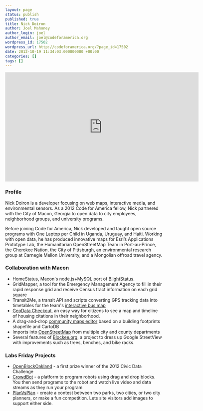 ```yaml
---
layout: page
status: publish
published: true
title: Nick Doiron
author: Joel Mahoney
author_login: joel
author_email: joel@codeforamerica.org
wordpress_id: 17502
wordpress_url: http://codeforamerica.org/?page_id=17502
date: 2012-10-19 11:34:03.000000000 +00:00
categories: []
tags: []
---
```

<iframe src="http://player.vimeo.com/video/51307405" frameborder="0" width="620" height="350"></iframe>

<h3>Profile</h3>
Nick Doiron is a developer focusing on web maps, interactive media, and environmental sensors. As a 2012 Code for America fellow, Nick partnered with the City of Macon, Georgia to open data to city employees, neighborhood groups, and university programs.

Before joining Code for America, Nick developed and taught open source programs with One Laptop per Child in Uganda, Uruguay, and Haiti. Working with open data, he has produced innovative maps for Esri’s Applications Prototype Lab, the Humanitarian OpenStreetMap Team in Port-au-Prince, the Cherokee Nation, the City of Pittsburgh, an environmental research group at Carnegie Mellon University, and a Mongolian offroad travel agency.

<h3>Collaboration with Macon</h3>
<ul>
<li>HomeStatus, Macon's node.js+MySQL port of <a href="http://blightstat.us">BlightStatus</a>.</li>
<li>GridMapper, a tool for the Emergency Management Agency to fill in their rapid response grid and receive Census tract information on each grid square</li>
<li>Transit2Me, a transit API and scripts converting GPS tracking data into timetables for the team's <a href="http://mta-mac.com/map.html">interactive bus map</a></li>
<li><a href="https://github.com/codeforamerica/geodata-checkout#geodata-checkout">GeoData Checkout</a>, an easy way for citizens to see a map and timeline of housing citations in their neighborhood.</li>
<li>A drag-and-drop <a href="http://blog.cartodb.com/post/29822497608/a-code-for-americas-open-city-tool-powered-by-cartodb">community maps editor</a> based on a building footprints shapefile and CartoDB</li>
<li>Imports into <a href="http://maps.skobbler.com/?lat=32.840691&lon=-83.632393&z=16">OpenStreetMap</a> from multiple city and county departments</li>
<li>Several features of <a href="http://blockee.org">Blockee.org</a>, a project to dress up Google StreetView with improvements such as trees, benches, and bike racks.</li>
</ul>

<h3>Labs Friday Projects</h3>
<ul>
<li><a href="http://openblockoakland.org">OpenBlockOakland</a> - a first prize winner of the 2012 Civic Data Challenge</li>
<li><a href="https://mozillaignite.org/ideas/111/">CrowdBot</a> - a platform to program robots using drag and drop blocks. You then send programs to the robot and watch live video and data streams as they run your program</li>
<li><a href="http://planvsplan.herokuapp.com">PlanVsPlan</a> - create a contest between two parks, two cities, or two city planners, or make a fun competition. Lets site visitors add images to support either side.</li>
</ul>
